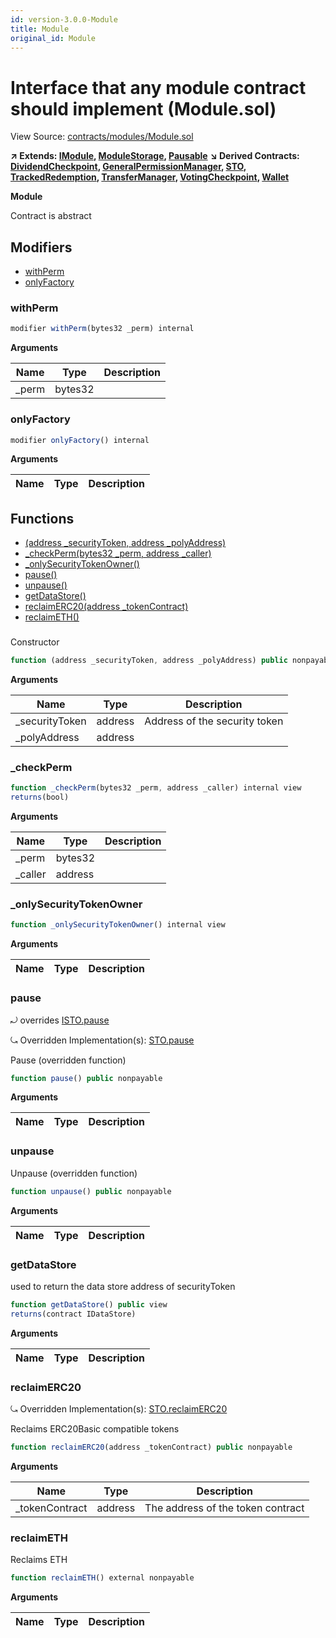 ```yaml
---
id: version-3.0.0-Module
title: Module
original_id: Module
---
```


# Interface that any module contract should implement (Module.sol)

View Source: [contracts/modules/Module.sol](../../contracts/modules/Module.sol)

**↗ Extends: [IModule](IModule.md), [ModuleStorage](ModuleStorage.md), [Pausable](Pausable.md)**
**↘ Derived Contracts: [DividendCheckpoint](DividendCheckpoint.md), [GeneralPermissionManager](GeneralPermissionManager.md), [STO](STO.md), [TrackedRedemption](TrackedRedemption.md), [TransferManager](TransferManager.md), [VotingCheckpoint](VotingCheckpoint.md), [Wallet](Wallet.md)**

**Module**

Contract is abstract

## Modifiers

- [withPerm](#withperm)
- [onlyFactory](#onlyfactory)

### withPerm

```js
modifier withPerm(bytes32 _perm) internal
```

**Arguments**

| Name        | Type           | Description  |
| ------------- |------------- | -----|
| _perm | bytes32 |  | 

### onlyFactory

```js
modifier onlyFactory() internal
```

**Arguments**

| Name        | Type           | Description  |
| ------------- |------------- | -----|

## Functions

- [(address _securityToken, address _polyAddress)](#)
- [_checkPerm(bytes32 _perm, address _caller)](#_checkperm)
- [_onlySecurityTokenOwner()](#_onlysecuritytokenowner)
- [pause()](#pause)
- [unpause()](#unpause)
- [getDataStore()](#getdatastore)
- [reclaimERC20(address _tokenContract)](#reclaimerc20)
- [reclaimETH()](#reclaimeth)

### 

Constructor

```js
function (address _securityToken, address _polyAddress) public nonpayable ModuleStorage 
```

**Arguments**

| Name        | Type           | Description  |
| ------------- |------------- | -----|
| _securityToken | address | Address of the security token | 
| _polyAddress | address |  | 

### _checkPerm

```js
function _checkPerm(bytes32 _perm, address _caller) internal view
returns(bool)
```

**Arguments**

| Name        | Type           | Description  |
| ------------- |------------- | -----|
| _perm | bytes32 |  | 
| _caller | address |  | 

### _onlySecurityTokenOwner

```js
function _onlySecurityTokenOwner() internal view
```

**Arguments**

| Name        | Type           | Description  |
| ------------- |------------- | -----|

### pause

⤾ overrides [ISTO.pause](ISTO.md#pause)

⤿ Overridden Implementation(s): [STO.pause](STO.md#pause)

Pause (overridden function)

```js
function pause() public nonpayable
```

**Arguments**

| Name        | Type           | Description  |
| ------------- |------------- | -----|

### unpause

Unpause (overridden function)

```js
function unpause() public nonpayable
```

**Arguments**

| Name        | Type           | Description  |
| ------------- |------------- | -----|

### getDataStore

used to return the data store address of securityToken

```js
function getDataStore() public view
returns(contract IDataStore)
```

**Arguments**

| Name        | Type           | Description  |
| ------------- |------------- | -----|

### reclaimERC20

⤿ Overridden Implementation(s): [STO.reclaimERC20](STO.md#reclaimerc20)

Reclaims ERC20Basic compatible tokens

```js
function reclaimERC20(address _tokenContract) public nonpayable
```

**Arguments**

| Name        | Type           | Description  |
| ------------- |------------- | -----|
| _tokenContract | address | The address of the token contract | 

### reclaimETH

Reclaims ETH

```js
function reclaimETH() external nonpayable
```

**Arguments**

| Name        | Type           | Description  |
| ------------- |------------- | -----|

